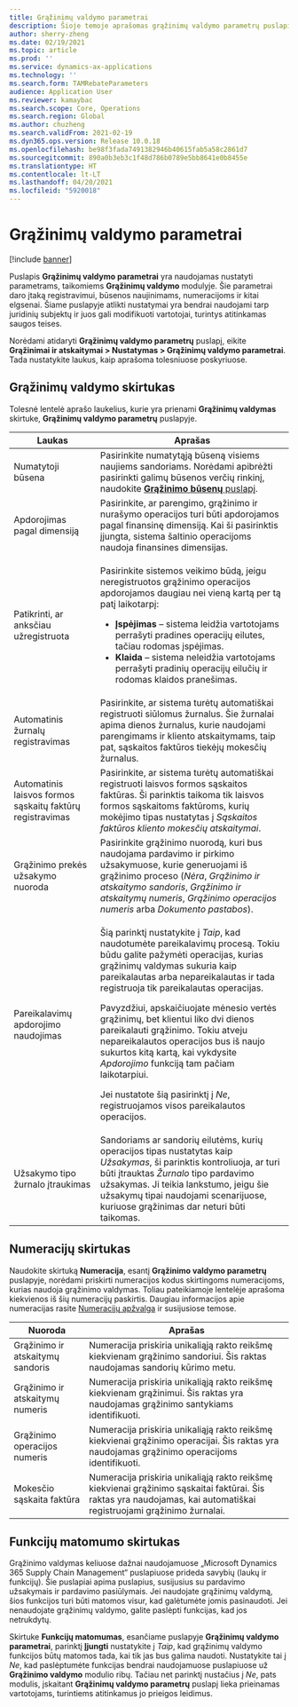 ```yaml
---
title: Grąžinimų valdymo parametrai
description: Šioje temoje aprašomas grąžinimų valdymo parametrų puslapis. Šiame puslapyje yra parametrų, darančių įtaką registravimui, būsenos naujinimams, numeracijoms ir kitai elgsenai.
author: sherry-zheng
ms.date: 02/19/2021
ms.topic: article
ms.prod: ''
ms.service: dynamics-ax-applications
ms.technology: ''
ms.search.form: TAMRebateParameters
audience: Application User
ms.reviewer: kamaybac
ms.search.scope: Core, Operations
ms.search.region: Global
ms.author: chuzheng
ms.search.validFrom: 2021-02-19
ms.dyn365.ops.version: Release 10.0.18
ms.openlocfilehash: be98f3fada7491382946b40615fab5a58c2861d7
ms.sourcegitcommit: 890a0b3eb3c1f48d786b0789e5bb8641e0b8455e
ms.translationtype: HT
ms.contentlocale: lt-LT
ms.lasthandoff: 04/20/2021
ms.locfileid: "5920018"
---
```

# <a name="rebate-management-parameters"></a>Grąžinimų valdymo parametrai

[!include [banner](../includes/banner.md)]

Puslapis **Grąžinimų valdymo parametrai** yra naudojamas nustatyti parametrams, taikomiems **Grąžinimų valdymo** modulyje. Šie parametrai daro įtaką registravimui, būsenos naujinimams, numeracijoms ir kitai elgsenai. Šiame puslapyje atlikti nustatymai yra bendrai naudojami tarp juridinių subjektų ir juos gali modifikuoti vartotojai, turintys atitinkamas saugos teises.

Norėdami atidaryti **Grąžinimų valdymo parametrų** puslapį, eikite **Grąžinimai ir atskaitymai \> Nustatymas \> Grąžinimų valdymo parametrai**. Tada nustatykite laukus, kaip aprašoma tolesniuose poskyriuose.

## <a name="rebate-management-tab"></a>Grąžinimų valdymo skirtukas

Tolesnė lentelė aprašo laukelius, kurie yra prienami **Grąžinimų valdymas** skirtuke, **Grąžinimų valdymo parametrų** puslapyje.

| Laukas | Aprašas |
|---|---|
| Numatytoji būsena | Pasirinkite numatytąją būseną visiems naujiems sandoriams. Norėdami apibrėžti pasirinkti galimų būsenos verčių rinkinį, naudokite [**Grąžinimo būsenų** puslapį](rebate-statuses.md). |
| Apdorojimas pagal dimensiją | Pasirinkite, ar parengimo, grąžinimo ir nurašymo operacijos turi būti apdorojamos pagal finansinę dimensiją. Kai ši pasirinktis įjungta, sistema šaltinio operacijoms naudoja finansines dimensijas. |
| Patikrinti, ar anksčiau užregistruota | <p>Pasirinkite sistemos veikimo būdą, jeigu neregistruotos grąžinimo operacijos apdorojamos daugiau nei vieną kartą per tą patį laikotarpį:</p><ul><li>**Įspėjimas** – sistema leidžia vartotojams perrašyti pradines operacijų eilutes, tačiau rodomas įspėjimas.</li><li>**Klaida** – sistema neleidžia vartotojams perrašyti pradinių operacijų eilučių ir rodomas klaidos pranešimas. |
| Automatinis žurnalų registravimas | Pasirinkite, ar sistema turėtų automatiškai registruoti siūlomus žurnalus. Šie žurnalai apima dienos žurnalus, kurie naudojami parengimams ir kliento atskaitymams, taip pat, sąskaitos faktūros tiekėjų mokesčių žurnalus. |
| Automatinis laisvos formos sąskaitų faktūrų registravimas | Pasirinkite, ar sistema turėtų automatiškai registruoti laisvos formos sąskaitos faktūras. Ši parinktis taikoma tik laisvos formos sąskaitoms faktūroms, kurių mokėjimo tipas nustatytas į *Sąskaitos faktūros kliento mokesčių atskaitymai*. |
| Grąžinimo prekės užsakymo nuoroda | Pasirinkite grąžinimo nuorodą, kuri bus naudojama pardavimo ir pirkimo užsakymuose, kurie generuojami iš grąžinimo proceso (*Nėra*, *Grąžinimo ir atskaitymo sandoris*, *Grąžinimo ir atskaitymų numeris*, *Grąžinimo operacijos numeris* arba *Dokumento pastabos*). |
| Pareikalavimų apdorojimo naudojimas | <p>Šią parinktį nustatykite į *Taip*, kad naudotumėte pareikalavimų procesą. Tokiu būdu galite pažymėti operacijas, kurias grąžinimų valdymas sukuria kaip pareikalautas arba nepareikalautas ir tada registruoja tik pareikalautas operacijas.</p><p>Pavyzdžiui, apskaičiuojate mėnesio vertės grąžinimų, bet klientui liko dvi dienos pareikalauti grąžinimo. Tokiu atveju nepareikalautos operacijos bus iš naujo sukurtos kitą kartą, kai vykdysite *Apdorojimo* funkciją tam pačiam laikotarpiui.</p><p>Jei nustatote šią pasirinktį į *Ne*, registruojamos visos pareikalautos operacijos.</p> |
| Užsakymo tipo žurnalo įtraukimas | Sandoriams ar sandorių eilutėms, kurių operacijos tipas nustatytas kaip *Užsakymas*, ši parinktis kontroliuoja, ar turi būti įtrauktas *Žurnalo* tipo pardavimo užsakymas. Ji teikia lankstumo, jeigu šie užsakymų tipai naudojami scenarijuose, kuriuose grąžinimas dar neturi būti taikomas. |

## <a name="number-sequences-tab"></a>Numeracijų skirtukas

Naudokite skirtuką **Numeracija**, esantį **Grąžinimo valdymo parametrų** puslapyje, norėdami priskirti numeracijos kodus skirtingoms numeracijoms, kurias naudoja grąžinimo valdymas. Toliau pateikiamoje lentelėje aprašoma kiekvienos iš šių numeracijų paskirtis. Daugiau informacijos apie numeracijas rasite [Numeracijų apžvalga](../../fin-ops-core/fin-ops/organization-administration/number-sequence-overview.md) ir susijusiose temose.

| Nuoroda | Aprašas |
|---|---|
| Grąžinimo ir atskaitymų sandoris | Numeracija priskiria unikaliąją rakto reikšmę kiekvienam grąžinimo sandoriui. Šis raktas naudojamas sandorių kūrimo metu. |
| Grąžinimo ir atskaitymų numeris | Numeracija priskiria unikaliąją rakto reikšmę kiekvienam grąžinimui. Šis raktas yra naudojamas grąžinimo santykiams identifikuoti. |
| Grąžinimo operacijos numeris | Numeracija priskiria unikaliąją rakto reikšmę kiekvienai grąžinimo operacijai. Šis raktas yra naudojamas grąžinimo operacijoms identifikuoti. |
| Mokesčio sąskaita faktūra | Numeracija priskiria unikaliąją rakto reikšmę kiekvienai grąžinimo sąskaitai faktūrai. Šis raktas yra naudojamas, kai automatiškai registruojami grąžinimo žurnalai. |

## <a name="feature-visibility-tab"></a>Funkcijų matomumo skirtukas

Grąžinimo valdymas keliuose dažnai naudojamuose „Microsoft Dynamics 365 Supply Chain Management“ puslapiuose prideda savybių (laukų ir funkcijų). Šie puslapiai apima puslapius, susijusius su pardavimo užsakymais ir pardavimo pasiūlymais. Jei naudojate grąžinimų valdymą, šios funkcijos turi būti matomos visur, kad galėtumėte jomis pasinaudoti. Jei nenaudojate grąžinimų valdymo, galite paslėpti funkcijas, kad jos netrukdytų.

Skirtuke **Funkcijų matomumas**, esančiame puslapyje **Grąžinimų valdymo parametrai**, parinktį **Įjungti** nustatykite į *Taip*, kad grąžinimų valdymo funkcijos būtų matomos tada, kai tik jas bus galima naudoti. Nustatykite tai į *Ne*, kad paslėptumėte funkcijas bendrai naudojamuose puslapiuose už **Grąžinimo valdymo** modulio ribų. Tačiau net parinktį nustačius į *Ne*, pats modulis, įskaitant **Grąžinimų valdymo parametrų** puslapį lieka prieinamas vartotojams, turintiems atitinkamus jo prieigos leidimus.
